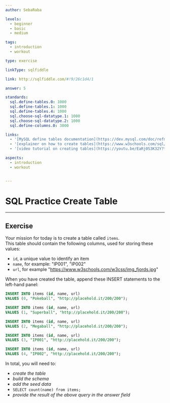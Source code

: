 ```yaml
---
author: SebaRaba

levels:
  - beginner
  - basic
  - medium

tags:
  - introduction
  - workout

type: exercise

linkType: sqlfiddle

link: http://sqlfiddle.com/#!9/26c1d4/1

answer: 5

standards:
  sql.define-tables.0: 1000
  sql.define-tables.1: 1000
  sql.define-tables.4: 1000
  sql.choose-sql-datatype.1: 1000
  sql.choose-sql-datatype.2: 1000
  sql.define-columns.0: 3000

links:
  - '[MySQL define tables documentation](https://dev.mysql.com/doc/refman/5.7/en/creating-tables.html){documentation}'
  - '[explainer on how to create tables](https://www.w3schools.com/sql/sql_create_table.asp){website}'
  - '[video tutorial on creating tables](https://youtu.be/EaRj0S3K32Y?t=58s){video}'

aspects:
  - introduction
  - workout


---
```

# SQL Practice Create Table

---
## Exercise

Your mission for today is to create a table called `items`.  
This table should contain the following columns, used for storing these values: 

- `id`, a unique value to identify an item
- `name`, for example: "IP001", "IP002"
- `url`, for example "https://www.w3schools.com/w3css/img_fjords.jpg"

When you have created the table, append these INSERT statements to the left-hand panel:

```sql
INSERT INTO items (id, name, url)
VALUES (0, "Pokeball", "http://placehold.it/200/200");

INSERT INTO items (id, name, url)
VALUES (1, "Superball", "http://placehold.it/200/200");

INSERT INTO items (id, name, url)
VALUES (2, "Megaball", "http://placehold.it/200/200");

INSERT INTO items (id, name, url)
VALUES (3, "IP001", "http://placehold.it/200/200");

INSERT INTO items (id, name, url)
VALUES (4, "IP002", "http://placehold.it/200/200");
```

In total, you will need to:

- *create the table*
- *build the schema*
- *add the seed data*
- `SELECT count(name) from items;`
- *provide the result of the above query in the answer field*
